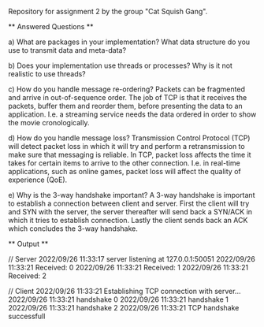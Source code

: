 Repository for assignment 2 by the group "Cat Squish Gang".

** Answered Questions **

a) What are packages in your implementation? What data structure do you use to transmit data and meta-data?


b) Does your implementation use threads or processes? Why is it not realistic to use threads?


c) How do you handle message re-ordering?
Packets can be fragmented and arrive in out-of-sequence order.
The job of TCP is that it receives the packets, buffer them and reorder them,
before presenting the data to an application.
I.e. a streaming service needs the data ordered in order to show the movie cronologically.

d) How do you handle message loss?
Transmission Control Protocol (TCP) will detect packet loss
in which it will try and perform a retransmission to make sure that messaging is reliable.
In TCP, packet loss affects the time it takes for certain items to arrive to the other connection.
I.e. in real-time applications, such as online games, packet loss will affect the quality of experience (QoE).

e) Why is the 3-way handshake important?
A 3-way handshake is important to establish a connection between client and server.
First the client will try and SYN with the server,
the server thereafter will send back a SYN/ACK in which it tries to establish connection.
Lastly the client sends back an ACK which concludes the 3-way handshake.

** Output **

// Server
2022/09/26 11:33:17 server listening at 127.0.0.1:50051
2022/09/26 11:33:21 Received: 0
2022/09/26 11:33:21 Received: 1
2022/09/26 11:33:21 Received: 2

// Client
2022/09/26 11:33:21 Establishing TCP connection with server...
2022/09/26 11:33:21 handshake 0
2022/09/26 11:33:21 handshake 1
2022/09/26 11:33:21 handshake 2
2022/09/26 11:33:21 TCP handshake successfull
